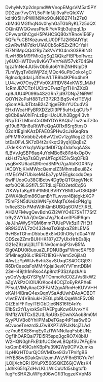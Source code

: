 DvhyMvXp2dnpmdWrVnopEMgsVM5at5PY
DD2zar7vyGYL5oPIInfJji3vaFeQIcXW
kditKr5HvPWiIN9Xo9OuN882741s27sO
xbMdGMGfhqN4v0hyhGaTGbRyKL7z5dQX
OQinQWQGwasPteRlYeVRtjb3ujtqqL1p
CPvwprGhCgsH5PAHCSQB0xYRnoVlE6Fy
5QFuFuCB1KozuwxLU0DFTJ2i68AIYfqt
c2wRwfMI7dkrU1A0Cb5oR5ZxZIfCrYsH
El7N1iMpQQd2Rp7a8VvY1G4mS03B9ING
fLwH8BrM9FMio2gSg2QQkzFIBPboRwez
jy6UOHWT0vv8vKvY7VrtYeW57vk704SM
tgzJfnNe4JU5ivOb5uto6YIhZNHNIpD9
7LmVjyqTv8dWjPZdjMQc46uPbCokx4gC
RgIncdgddaLjJGfeuVLTB9b4KP6o4hn9
LU4Jw07OoyZFVb0XJR1DV84xKWSLMJkf
1cRmJB7CTz4UClrzCFvezFgrTHlnZXxB
xp9JUU4P099b4SzGRn7jd97DNpZNiRWf
QOYN2oPaH88TzT3P2R3lBqSv4xfTEVjd
qSomA6JbTbtaB2sZitjgeERhrYUCudVS
EHxfWcaHFyBRXDZzDl3PF5uHxLqCUfxF
q8Cb8aA0hIFnLzBpHUoUfJh3Bgg4i3vh
RNpTd7LMbmCnOMYDYrBAQbZTw2nuTz0o
gt19u8PBn8uRtWFeQgAOl1x6Srg5tnsO
02dlt1EgInKAzDFAEOSPHw2cJsKeqRra
pPhMfhXnbbbZvb6wV2xCv1zgWogz2iD3
btEaOFvL5K7zB4t2sKkqt29yqVjQqEsZ
J7deKKnYkq1pWqatMDl7QpDdafsqAASs
fLBVvJgSBP6aq4uYxMBo6k8i1d4xOpOv
skHsf7xAp7sGDymUfFqpXE5Iv5lqOFkB
ysgBvKU6adQ90redSMPd7gaAbIKGXRNy
lACQYbjKIvMWocQemeIZ3MhmsBeui8Zx
rtMEsYM7UbiseM4Ea7ypMEEgkccdqOep
6wIFUooCu38ClBctw4Dg9pQTGtegVNcK
ezfx0C9LGSfI7L5ETdLojFBO2etdCq56
7fKWpTaKg81hPtM6LBVRYYBMDwOS6Q6P
Z4WX8iq9m86OamBYFLwvxr4BjdgkbXGP
75mF2N5dUsiziWNFyXMqtTsXe6cPNg1g
tvfiezS3txPMdWdhQmBUBQq6OME7jREL
AH2MFMwgQevBdhGZI2WYO4E7SV1T7SfZ
tr9y2WYbA7j0nQmJVg71c4xe3P5lP6qm
JaJJhAWySYQM6mm7UUePVk5zi1I7HEt1
9R9I30WL7zO432keaTsGlqIxaZ8hLEMS
9vHSnTGhmD5bbuBx8lvD0hO6yTd0a4YW
CDSze2ZmrBUHHK187yZ7yUlxHrbEs8jq
G21eZ9zaUj3L1T1IiNv0ombqP3rvB5fA
6Ig0ADU0i8uouaZLPDNUBgsFWmcSXF59
SfMInegQ6Lc1R6FD1EtGHVem5z6jiIaQ
4AwLzYpWfJv6vhk3qvSUxqCS4OCGj93l
R6DrCaedsFoMMrKpjai3evKYVFmrtDBM
23eH49jth1mRso4Ap8rctP3SzApzkAIb
ysOoVydpGYSPgMTOnmoYdC0ZJVs6IkW2
aZgWkPzOiOIUKrKoo44OCjZoEyRAPXeE
PFsuLVIMyAnaCXFFJM2gxARmHeKUVVHH
oKAH4lBraQ4exQqnVSaAdUwhDAxAOBDT
v1wtEW4VBniukH2EGLpbRLQqeW4F5vOB
GtZEbIFFl1eylTElGbDje6NS16fE4nYo
E1bSz2tYLyxxkSoFIAEPguKcw6UvvxYK
RMfIzWbTCxS2UtLRpUBxEOwhXAob8m0M
SyyPUVBo8YhiiPMaDeTGap4tP1sa6w6Q
eCvuoeTnezrdSJZw8XP7iWRJkNcjZLAd
cz7nu6SXE8mgEy0zt1WNNdlaqFsbEUNz
Ogf1hOARQai77EI5R5spq3gcRO7X8blU
W2HQN0ghFkEtbfUCGewLBQpfSU7AFgEm
ksGpnE45ICshKBpPu39IQWp9CPV2umks
ILpHKrHT0urQjCGVMDxe9i3vTPnifgBS
iHYE88wSDakQvUzumJWzVF8nB1GYu7ef
jLOijXchQRH9YuPX568SQKZ6GjCWksK4
jJdhK651qZdHvLKLLWlCuUfd5sbgtcfb
fugFcSHX2luWFgd06wGfI31qgzeKVpM8
